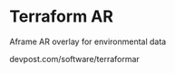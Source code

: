 Terraform AR
=================

Aframe AR overlay for environmental data

devpost.com/software/terraformar
